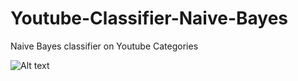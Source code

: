 # Youtube-Classifier-Naive-Bayes
Naive Bayes classifier on Youtube Categories

![Alt text](https://lh5.googleusercontent.com/oLrtclj7fONU8TB8Kob7W_pBiyINY_bIhnOvu3NCwQj7WkJwF4CfhFaszjzfJnrDBzDhMnhJmfft4j8=w1366-h648)
